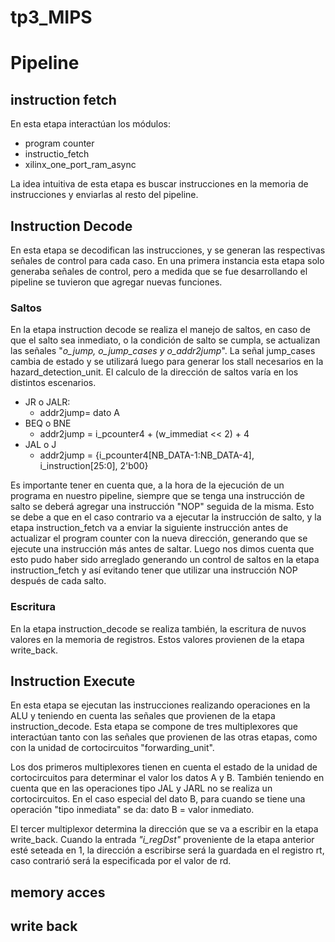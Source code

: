 # tp3_MIPS




# Pipeline

## instruction fetch

En esta etapa interactúan los módulos:
- program counter
- instructio_fetch
- xilinx_one_port_ram_async

La idea intuitiva de esta etapa es buscar instrucciones en la memoria de instrucciones y enviarlas al resto del pipeline.


## Instruction Decode

En esta etapa se decodifican las instrucciones, y se generan las respectivas señales de control para cada caso. En una primera instancia esta etapa solo generaba señales de control, pero a medida que se fue desarrollando el pipeline se tuvieron que agregar nuevas funciones. 
### Saltos
En la etapa instruction decode se realiza el manejo de saltos, en caso de que el salto sea inmediato, o la condición de salto se cumpla, se actualizan las señales "_o_jump, o_jump_cases y o_addr2jump_". La señal jump_cases cambia de estado y se utilizará luego para generar los stall necesarios en la hazard_detection_unit.
El calculo de la dirección de saltos varía en los distintos escenarios.
- JR o JALR: 
    - addr2jump= dato A
- BEQ o BNE
    - addr2jump = i_pcounter4 + (w_immediat << 2) + 4
- JAL o J
    - addr2jump = {i_pcounter4[NB_DATA-1:NB_DATA-4], i_instruction[25:0], 2'b00}

Es importante tener en cuenta que, a la hora de la ejecución de un programa en nuestro pipeline, siempre que se tenga una instrucción de salto se deberá agregar una instrucción "NOP" seguida de la misma. Esto se debe a que en el caso contrario va a ejecutar la instrucción de salto, y la etapa instruction_fetch va a enviar la siguiente instrucción antes de actualizar el program counter con la nueva dirección, generando que se ejecute una instrucción más antes de saltar.
Luego nos dimos cuenta que esto pudo haber sido arreglado generando un control de saltos en la etapa instruction_fetch y así evitando tener que utilizar una instrucción NOP después de cada salto.

### Escritura
En la etapa instruction_decode se realiza también, la escritura de nuvos valores en la memoria de registros. Estos valores provienen de la etapa write_back.


## Instruction Execute

En esta etapa se ejecutan las instrucciones realizando operaciones en la ALU y teniendo en cuenta las señales que provienen de la etapa instruction_decode.
Esta etapa se compone de tres multiplexores que interactúan tanto con las señales que provienen de las otras etapas, como con la unidad de cortocircuitos "forwarding_unit".

Los dos primeros multiplexores tienen en cuenta el estado de la unidad de cortocircuitos para determinar el valor los datos A y B. También teniendo en cuenta que en las operaciones tipo JAL y JARL no se realiza un cortocircuitos. 
En el caso especial del dato B, para cuando se tiene una operación "tipo inmediata" se da: dato B = valor inmediato.

El tercer multiplexor determina la dirección que se va a escribir en la etapa write_back. Cuando la entrada _"i_regDst"_ proveniente de la etapa anterior esté seteada en 1, la dirección a escribirse será la guardada en el registro rt, caso contrarió será la especificada por el valor de rd.

## memory acces

## write back

